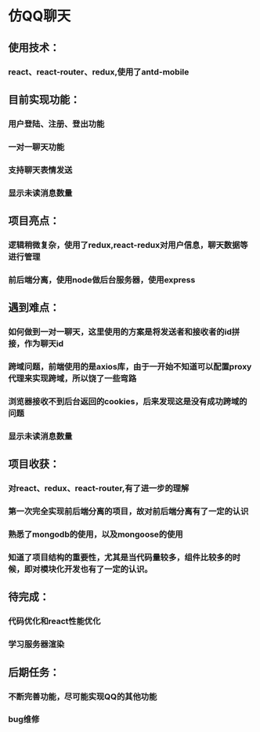 # 仿QQ聊天
## 使用技术：
### react、react-router、redux,使用了antd-mobile
##  目前实现功能：
### 用户登陆、注册、登出功能
### 一对一聊天功能
### 支持聊天表情发送
### 显示未读消息数量

## 项目亮点：
### 逻辑稍微复杂，使用了redux,react-redux对用户信息，聊天数据等进行管理
### 前后端分离，使用node做后台服务器，使用express

## 遇到难点：
### 如何做到一对一聊天，这里使用的方案是将发送者和接收者的id拼接，作为聊天id
### 跨域问题，前端使用的是axios库，由于一开始不知道可以配置proxy代理来实现跨域，所以饶了一些弯路
### 浏览器接收不到后台返回的cookies，后来发现这是没有成功跨域的问题
### 显示未读消息数量

## 项目收获：
### 对react、redux、react-router,有了进一步的理解
### 第一次完全实现前后端分离的项目，故对前后端分离有了一定的认识
### 熟悉了mongodb的使用，以及mongoose的使用
### 知道了项目结构的重要性，尤其是当代码量较多，组件比较多的时候，即对模块化开发也有了一定的认识。

## 待完成：
### 代码优化和react性能优化
### 学习服务器渲染

## 后期任务：
### 不断完善功能，尽可能实现QQ的其他功能
### bug维修
